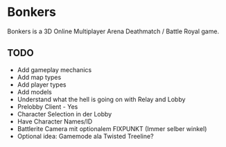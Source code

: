 # Bonkers

Bonkers is a 3D Online Multiplayer Arena Deathmatch / Battle Royal game.

## TODO
- Add gameplay mechanics
- Add map types
- Add player types
- Add models
- Understand what the hell is going on with Relay and Lobby
- Prelobby Client - Yes
- Character Selection in der Lobby
- Have Character Names/ID
- Battlerite Camera mit optionalem FIXPUNKT (Immer selber winkel)
- Optional idea: Gamemode ala Twisted Treeline?
